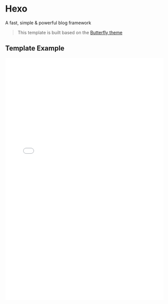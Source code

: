 # Hexo

A fast, simple & powerful blog framework

> This template is built based on the [Butterfly theme](https://github.com/jerryc127/hexo-theme-butterfly)

## Template Example

<iframe v-if='flag' src="//team.zhangsifan.com/hexo-template/" style="border: none; width: 100%; height: 768px" ></iframe>

<script setup>
import { ref,onMounted } from 'vue'

const flag = ref(false)

onMounted(() => {
   setTimeout(() => {
      flag.value = true
    }, 300)
})
</script>